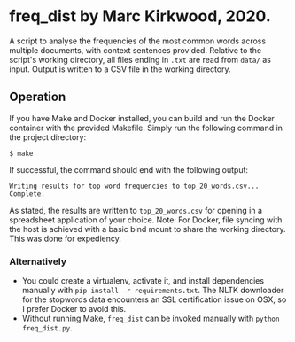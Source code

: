 # freq_dist by Marc Kirkwood, 2020.

A script to analyse the frequencies of the most common words across multiple documents, with context sentences provided.
Relative to the script's working directory, all files ending in `.txt` are read from `data/` as input. Output is written to a CSV file in the working directory.

## Operation
If you have Make and Docker installed, you can build and run the Docker container with the provided Makefile.
Simply run the following command in the project directory:
```
$ make
```

If successful, the command should end with the following output:

```
Writing results for top word frequencies to top_20_words.csv...
Complete.
```

As stated, the results are written to `top_20_words.csv` for opening in a spreadsheet application of your choice. Note: For Docker, file syncing with the host is achieved with a basic bind mount to share the working directory. This was done for expediency.

### Alternatively
- You could create a virtualenv, activate it, and install dependencies manually with `pip install -r requirements.txt`.
The NLTK downloader for the stopwords data encounters an SSL certification issue on OSX, so I prefer Docker to avoid this.
- Without running Make, `freq_dist` can be invoked manually with `python freq_dist.py`.
